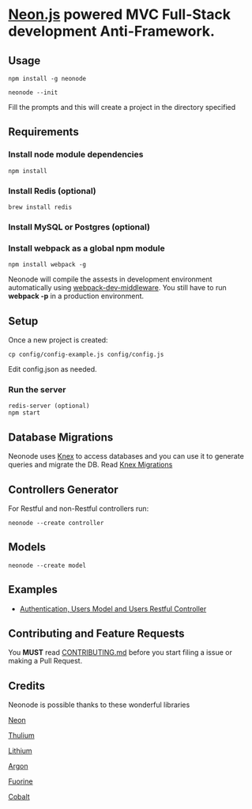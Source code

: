 # [Neon.js][3] powered MVC Full-Stack development Anti-Framework.


## Usage

    npm install -g neonode

    neonode --init

Fill the prompts and this will create a project in the directory specified


## Requirements

### Install node module dependencies

    npm install

### Install Redis (optional)

    brew install redis


### Install MySQL or Postgres (optional)

### Install webpack as a global npm module

    npm install webpack -g

Neonode will compile the assests in development environment automatically using [webpack-dev-middleware](http://webpack.github.io/docs/webpack-dev-middleware.html). You still have to run __webpack -p__ in a production environment.

## Setup

Once a new project is created:

    cp config/config-example.js config/config.js

Edit config.json as needed.


### Run the server

    redis-server (optional)
    npm start

## Database Migrations

Neonode uses [Knex][1] to access databases and you can use it to generate queries and migrate the DB. Read [Knex Migrations][2]

## Controllers Generator

For Restful and non-Restful controllers run:

    neonode --create controller

## Models

    neonode --create model

## Examples

* [Authentication, Users Model and Users Restful Controller][9]

## Contributing and Feature Requests

You **MUST** read [CONTRIBUTING.md](CONTRIBUTING.md) before you start filing a issue or making a Pull Request.

## Credits

Neonode is possible thanks to these wonderful libraries

[Neon][3]

[Thulium][4]

[Lithium][5]

[Argon][6]

[Fuorine][7]

[Cobalt][8]



[1]: http://knexjs.org/
[2]: http://knexjs.org/#Migrations
[3]: https://github.com/azendal/neon
[4]: https://github.com/freshout-dev/thulium
[5]: https://github.com/freshout-dev/lithium
[6]: https://github.com/sgarza/argon/tree/node-callback-convention
[7]: https://github.com/freshout-dev/fluorine
[8]: https://github.com/benbeltran/cobalt
[9]: https://github.com/sgarza/Neonode/wiki/Authentication-with-Passport,-Users-Model,-Users-Restful-Controller-Example
